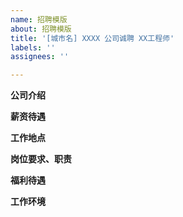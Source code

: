 ```yaml
---
name: 招聘模版
about: 招聘模版
title: '[城市名] XXXX 公司诚聘 XX工程师'
labels: ''
assignees: ''

---
```


**公司介绍**


**薪资待遇**


**工作地点**


**岗位要求、职责**


**福利待遇**


**工作环境**
